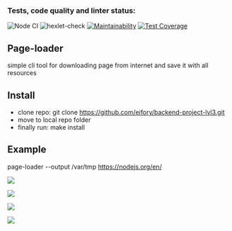 ### Tests, code quality and linter status:


![Node CI](https://github.com/eifory/backend-project-lvl3/actions?query=workflow:"Node.js+CI")
![hexlet-check](https://github.com/eifory/backend-project-lvl3/workflows/hexlet-check/badge.svg)
[![Maintainability](https://api.codeclimate.com/v1/badges/768d7e90d9b33ec82483/maintainability)](https://codeclimate.com/github/eifory/backend-project-lvl3/maintainability)
[![Test Coverage](https://api.codeclimate.com/v1/badges/768d7e90d9b33ec82483/test_coverage)](https://codeclimate.com/github/eifory/backend-project-lvl3/test_coverage)

## Page-loader
simple cli tool for downloading page from internet and save it with all resources 

## Install 
- clone repo: git clone https://github.com/eifory/backend-project-lvl3.git
- move to local repo folder
- finally run: make install 

## Example 
page-loader --output /var/tmp https://nodejs.org/en/

<p>
<a href="https://asciinema.org/a/lzsfnLoWupGn1ghDHAEDLsh9Q" target="_blank"><img src="https://asciinema.org/a/lzsfnLoWupGn1ghDHAEDLsh9Q.svg" /></a>
</p>

<p>
<a href="https://asciinema.org/a/XLaZzsKaR5EqLxDPZF4Qu3oTz" target="_blank"><img src="https://asciinema.org/a/XLaZzsKaR5EqLxDPZF4Qu3oTz.svg" /></a>
</p>

<p>
<a href="https://asciinema.org/a/6pQBIoZC4xQCL1nE8EULVmchz" target="_blank"><img src="https://asciinema.org/a/6pQBIoZC4xQCL1nE8EULVmchz.svg" /></a>
</p>

<p>
<a href="https://asciinema.org/a/9AeX8eOmSnArL0GDuzuSNLcjA" target="_blank"><img src="https://asciinema.org/a/9AeX8eOmSnArL0GDuzuSNLcjA.svg" /></a>
</p>
